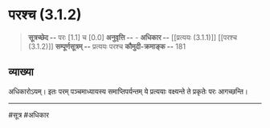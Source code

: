 # परश्च (3.1.2)
> **सूत्रच्छेद --** परः [1.1] च [0.0]
> **अनुवृत्ति --** -
> **अधिकार --** [[प्रत्ययः (3.1.1)]] [[परश्च (3.1.2)]]
> **सम्पूर्णसूत्रम् --** प्रत्ययः परश्च
> **कौमुदी-क्रमाङ्क --** 181

## व्याख्या

अधिकारोऽयम्। इतः परम् पञ्चमाध्यायस्य समाप्तिपर्यन्तम् ये प्रत्ययाः वक्ष्यन्ते ते प्रकृतेः परः आगच्छन्ति।

---
#सूत्र #अधिकार 